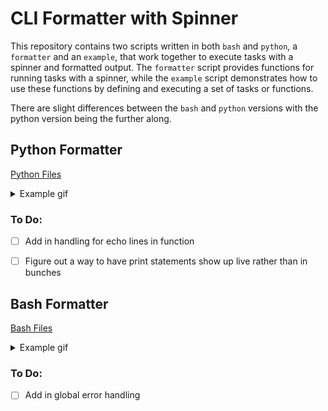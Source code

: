 # CLI Formatter with Spinner

This repository contains two scripts written in both `bash` and `python`, a `formatter` and an `example`, that work together to execute tasks with a spinner and formatted output. The `formatter` script provides functions for running tasks with a spinner, while the `example` script demonstrates how to use these functions by defining and executing a set of tasks or functions.

There are slight differences between the `bash` and `python` versions with the python version being the further along.

## Python Formatter

[Python Files](https://github.com/seanssmith/CLI-Formatter/tree/main/python_task_importer)

<details>
  <summary>Example gif</summary>

![](https://github.com/seanssmith/CLI-Formatter/blob/main/python_task_importer/pythonformatterexample.gif)

</details>

### To Do:
- [ ] Add in handling for echo lines in function
- [ ] Figure out a way to have print statements show up live rather than in bunches



## Bash Formatter

[Bash Files](https://github.com/seanssmith/CLI-Formatter/tree/main/bash_task_importer)

<details>
  <summary>Example gif</summary>
  
![](https://github.com/seanssmith/CLI-Formatter/blob/main/bash_task_importer/bashformatterexample.gif)

</details>


### To Do:
- [ ] Add in global error handling
